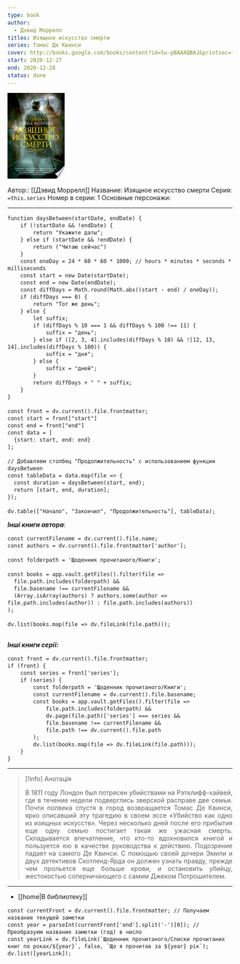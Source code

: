 ```yaml
---
type: book
author:
  - Дэвид Моррелл
titles: Изящное искусство смерти
series: Томас Де Квинси
cover: http://books.google.com/books/content?id=5u-pBAAAQBAJ&printsec=frontcover&img=1&zoom=1&edge=curl&source=gbs_api
start: 2020-12-27
end: 2020-12-28
status: done
---
```

![cover|150](media/cover!150-246.jpg)

Автор:: [[Дэвид Моррелл]]
Название: Изящное искусство смерти
Серия:  `=this.series`
Номер в серии: 1
Основные персонажи:

---
```dataviewjs
function daysBetween(startDate, endDate) {
	if (!startDate && !endDate) { 
		return "Укажите даты"; 
	} else if (startDate && !endDate) {
		return ("Читаю сейчас")
	}
	const oneDay = 24 * 60 * 60 * 1000; // hours * minutes * seconds * milliseconds
	const start = new Date(startDate);
	const end = new Date(endDate);
	const diffDays = Math.round(Math.abs((start - end) / oneDay));
	if (diffDays === 0) {
		return "Тот же день";   
	} else {
		let suffix;     
	    if (diffDays % 10 === 1 && diffDays % 100 !== 11) {
		    suffix = "день";     
	    } else if ([2, 3, 4].includes(diffDays % 10) && ![12, 13, 14].includes(diffDays % 100)) {
			suffix = "дня";     
		} else {       
			suffix = "дней";     
		}          
		return diffDays + " " + suffix;   
	} 
}  

const front = dv.current().file.frontmatter;
const start = front["start"]
const end = front["end"]
const data = [
  {start: start, end: end}
];

// Добавляем столбец "Продолжительность" с использованием функции daysBetween
const tableData = data.map(file => {
  const duration = daysBetween(start, end);
  return [start, end, duration];
});

dv.table(["Начало", "Закончил", "Продолжительность"], tableData);
```
***Інші книги автора***:
```dataviewjs
const currentFilename = dv.current().file.name;
const authors = dv.current().file.frontmatter['author'];

const folderpath = 'Щоденник прочитаного/Книги';

const books = app.vault.getFiles().filter(file =>
  file.path.includes(folderpath) &&
  file.basename !== currentFilename &&
  (Array.isArray(authors) ? authors.some(author => file.path.includes(author)) : file.path.includes(authors))
);

dv.list(books.map(file => dv.fileLink(file.path)));


```
***Інші книги серії:***
```dataviewjs
const front = dv.current().file.frontmatter;
if (front) {
	const series = front['series'];
	if (series) {
		const folderpath = 'Щоденник прочитаного/Книги';
		const currentFilename = dv.current().file.basename;
		const books = app.vault.getFiles().filter(file =>  
			file.path.includes(folderpath) && 
			dv.page(file.path)['series'] === series && 
			file.basename !== currentFilename &&
			file.path !== dv.current().file.path 
		);
		dv.list(books.map(file => dv.fileLink(file.path)));
	}
}

```

---
>[!info] Анотація
><p align="justify">В 1811 году Лондон был потрясен убийствами на Рэтклифф-хайвей, где в течение недели подверглись зверской расправе две семьи. Почти полвека спустя в город возвращается Томас Де Квинси, ярко описавший эту трагедию в своем эссе «Убийство как одно из изящных искусств». Через несколько дней после его прибытия еще одну семью постигает такая же ужасная смерть. Складывается впечатление, что кто-то вдохновился книгой и пользуется ею в качестве руководства к действию. Подозрение падает на самого Де Квинси. С помощью своей дочери Эмили и двух детективов Скотленд-Ярда он должен узнать правду, прежде чем прольется еще больше крови, и остановить убийцу, жестокостью соперничающего с самим Джеком Потрошителем.</p>

___
- [[home|В библиотеку]]
```dataviewjs
const currentFront = dv.current().file.frontmatter; // Получаем название текущей заметки
const year = parseInt(currentFront['end'].split('-')[0]); // Преобразуем название заметки (год) в число
const yearLink = dv.fileLink(`Щоденник прочитаного/Списки прочитаних книг по роках/${year}`, false, `Що я прочитав за ${year} рік`);
dv.list([yearLink]);
```